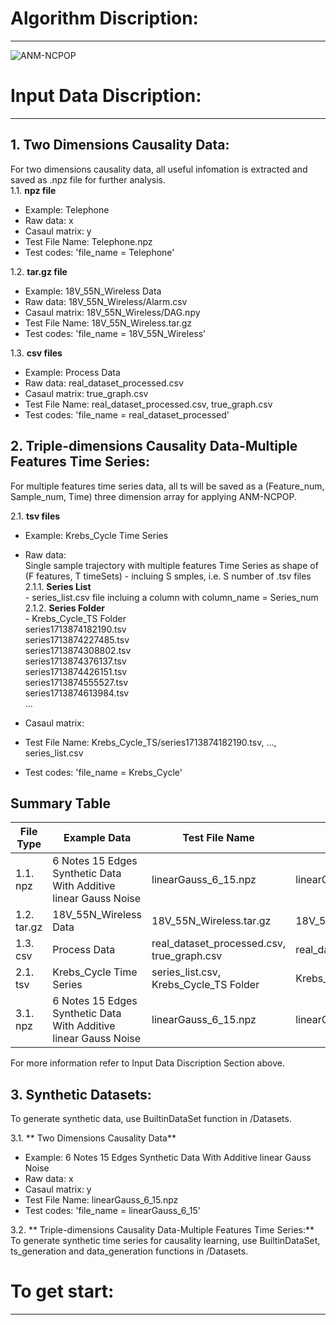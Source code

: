 # Algorithm Discription:<br>
-----------------------------------------------------------------------------------------------------------------------------------------------------------------------
![ANM-NCPOP](/images/logo.png)

# Input Data Discription:<br>
-----------------------------------------------------------------------------------------------------------------------------------------------------------------------

## 1. Two Dimensions Causality Data:<br>

For two dimensions causality data, all useful infomation is extracted and saved as .npz file for further analysis.<br>
1.1. **npz file**<br>
- Example: Telephone<br>
- Raw data: x<br>
- Casaul matrix: y<br>
- Test File Name: Telephone.npz<br>
- Test codes: 'file_name = Telephone'<br>

1.2. **tar.gz file**<br>
- Example: 18V_55N_Wireless Data<br>
- Raw data: 18V_55N_Wireless/Alarm.csv<br>
- Casaul matrix: 18V_55N_Wireless/DAG.npy<br>
- Test File Name: 18V_55N_Wireless.tar.gz<br>
- Test codes: 'file_name = 18V_55N_Wireless'<br>

1.3. **csv files**<br>
- Example: Process Data<br>
- Raw data: real_dataset_processed.csv<br>
- Casaul matrix: true_graph.csv<br>
- Test File Name: real_dataset_processed.csv, true_graph.csv<br>
- Test codes: 'file_name = real_dataset_processed'<br>

## 2. Triple-dimensions Causality Data-Multiple Features Time Series:

For multiple features time series data, all ts will be saved as a (Feature_num, Sample_num, Time) three dimension array for applying ANM-NCPOP.<br>

2.1. **tsv files**
- Example: Krebs_Cycle Time Series<br>
- Raw data:<br>
  Single sample trajectory with multiple features Time Series as shape of (F features, T timeSets) - incluing S smples, i.e. S number of .tsv files<br>
          2.1.1. **Series List**<br>
          - series_list.csv file incluing a column with column_name = Series_num<br>
          2.1.2. **Series Folder**<br>
          - Krebs_Cycle_TS Folder<br>
          series1713874182190.tsv<br>
          series1713874227485.tsv<br>
          series1713874308802.tsv<br>
          series1713874376137.tsv<br>
          series1713874426151.tsv<br>
          series1713874555527.tsv<br>
          series1713874613984.tsv<br>
          ...

- Casaul matrix:<br>
- Test File Name: Krebs_Cycle_TS/series1713874182190.tsv, ..., series_list.csv <br>
- Test codes: 'file_name = Krebs_Cycle'<br>

## Summary Table<br>

| File Type      | Example Data                                                    | Test File Name                             | File Name              |
| -------------- | --------------------------------------------------------------- | ------------------------------------------ | ---------------------- |
| 1.1. npz       | 6 Notes 15 Edges Synthetic Data With Additive linear Gauss Noise| linearGauss_6_15.npz                       | linearGauss_6_15       |
| 1.2. tar.gz    | 18V_55N_Wireless Data                                           | 18V_55N_Wireless.tar.gz                    | 18V_55N_Wireless       |
| 1.3. csv       | Process Data                                                    | real_dataset_processed.csv, true_graph.csv | real_dataset_processed |
| 2.1. tsv       | Krebs_Cycle Time Series                                         | series_list.csv, Krebs_Cycle_TS Folder     | Krebs_Cycle            | 
| 3.1. npz       | 6 Notes 15 Edges Synthetic Data With Additive linear Gauss Noise| linearGauss_6_15.npz                       | linearGauss_6_15       |

For more information refer to Input Data Discription Section above.

## 3. Synthetic Datasets:<br>
To generate synthetic data, use BuiltinDataSet function in /Datasets.<br>

3.1. ** Two Dimensions Causality Data**<br>
- Example: 6 Notes 15 Edges Synthetic Data With Additive linear Gauss Noise<br>
- Raw data: x<br>
- Casaul matrix: y<br>
- Test File Name: linearGauss_6_15.npz<br>
- Test codes: 'file_name = linearGauss_6_15'<br>

3.2. ** Triple-dimensions Causality Data-Multiple Features Time Series:**<br>
To generate synthetic time series for causality learning, use BuiltinDataSet, ts_generation and data_generation functions in /Datasets.<br>

# To get start:<br>
-----------------------------------------------------------------------------------------------------------------------------------------------------------------------

